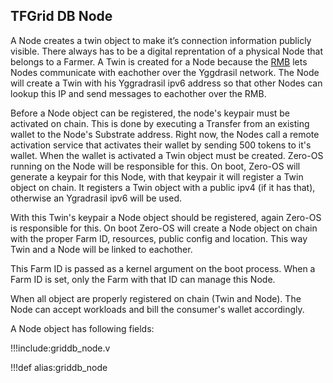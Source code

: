 ## TFGrid DB Node

A Node creates a twin object to make it’s connection information publicly visible. There always has to be a digital reprentation of a physical Node that belongs to a Farmer. A Twin is created for a Node because the [RMB](https://github.com/threefoldtech/rmb/) lets Nodes communicate with eachother over the Yggdrasil network. The Node will create a Twin with his Yggradrasil ipv6 address so that other Nodes can lookup this IP and send messages to eachother over the RMB.

Before a Node object can be registered, the node's keypair must be activated on chain. This is done by executing a Transfer from an existing wallet to the Node's Substrate address. Right now, the Nodes call a remote activation service that activates their wallet by sending 500 tokens to it's wallet. When the wallet is activated a Twin object must be created. Zero-OS running on the Node will be responsible for this. On boot, Zero-OS will generate a keypair for this Node, with that keypair it will register a Twin object on chain. It registers a Twin object with a public ipv4 (if it has that), otherwise an Ygradrasil ipv6 will be used.

With this Twin's keypair a Node object should be registered, again Zero-OS is responsible for this. On boot Zero-OS will create a Node object on chain with the proper Farm ID, resources, public config and location. This way Twin and a Node will be linked to eachother.

This Farm ID is passed as a kernel argument on the boot process. When a Farm ID is set, only the Farm with that ID can manage this Node.

When all object are properly registered on chain (Twin and Node). The Node can accept workloads and bill the consumer's wallet accordingly.

A Node object has following fields:

!!!include:griddb_node.v

!!!def alias:griddb_node